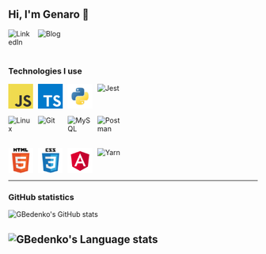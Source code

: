 ## Hi, I'm Genaro 👋

[<img align="left" alt="LinkedIn" width="50px" style="margin-right: 10px" src="https://cdn-icons-png.flaticon.com/512/174/174857.png" />][linkedin]
[<img align="left" alt="Blog" width="50px" src="https://upload.wikimedia.org/wikipedia/commons/thumb/9/98/WordPress_blue_logo.svg/1024px-WordPress_blue_logo.svg.png" />][blog]

<br />
<br />
<br />

### Technologies I use

[<img align="left" alt="JavaScript" style="margin-right: 10px" width="50px" src="https://raw.githubusercontent.com/github/explore/80688e429a7d4ef2fca1e82350fe8e3517d3494d/topics/javascript/javascript.png" />][repos]
[<img align="left" alt="TypeScript" style="margin-right: 10px" width="50px" src="https://raw.githubusercontent.com/github/explore/80688e429a7d4ef2fca1e82350fe8e3517d3494d/topics/typescript/typescript.png" />][repos]
[<img align="left" alt="Python" style="margin-right: 10px" width="50px" src="https://raw.githubusercontent.com/github/explore/80688e429a7d4ef2fca1e82350fe8e3517d3494d/topics/python/python.png" />][repos]
[<img align="left" alt="Jest" style="margin-right: 10px" width="50px" src="https://miro.medium.com/max/600/1*RQwRLQ0yyCvYmRn_Nst5yg.png" />][repos]

<br />
<br />
<br />

[<img align="left" alt="Linux" style="margin-right: 10px" width="50px" src="https://upload.wikimedia.org/wikipedia/commons/thumb/3/35/Tux.svg/1200px-Tux.svg.png" />][repos]
[<img align="left" alt="Git" style="margin-right: 10px" width="50px" src="https://git-scm.com/images/logos/downloads/Git-Icon-1788C.png" />][repos]
[<img align="left" alt="MySQL" style="margin-right: 10px" width="50px" src="https://pngimg.com/uploads/mysql/mysql_PNG23.png" />][repos]
[<img align="left" alt="Postman" style="margin-right: 10px" width="50px" src="https://iconape.com/wp-content/png_logo_vector/postman.png" />][repos]

<br />
<br />
<br />

[<img align="left" alt="HTML" style="margin-right: 10px" width="50px" src="https://raw.githubusercontent.com/github/explore/80688e429a7d4ef2fca1e82350fe8e3517d3494d/topics/html/html.png" />][repos]
[<img align="left" alt="CSS" style="margin-right: 10px" width="50px" src="https://raw.githubusercontent.com/github/explore/80688e429a7d4ef2fca1e82350fe8e3517d3494d/topics/css/css.png" />][repos]
[<img align="left" alt="Angular" style="margin-right: 10px" width="50px" src="https://raw.githubusercontent.com/github/explore/80688e429a7d4ef2fca1e82350fe8e3517d3494d/topics/angular/angular.png" />][repos]
[<img align="left" alt="Yarn" style="margin-right: 10px" width="50px" src="https://seeklogo.com/images/Y/yarn-logo-F5E7A65FA2-seeklogo.com.png" />][repos]

<br />
<br />
<br />

---

### GitHub statistics

![GBedenko's GitHub stats](https://github-readme-stats.vercel.app/api?username=GBedenko&count_private=true&show_icons=true&theme=dracula&hide=stars,contribs)

![GBedenko's Language stats](https://github-readme-stats.vercel.app/api/top-langs/?username=GBedenko&theme=dracula&card_width=495&langs_count=10)
<br />
---

[blog]: https://genarobedenko.wordpress.com/
[linkedin]: https://www.linkedin.com/in/genarobedenko
[repos]: https://github.com/GBedenko?tab=repositories
